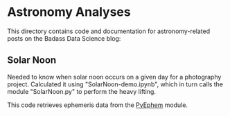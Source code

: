 # Astronomy Analyses

This directory contains code and documentation for astronomy-related posts on the Badass Data Science blog:

## Solar Noon

Needed to know when solar noon occurs on a given day for a photography project. Calculated it using "SolarNoon-demo.ipynb", which in turn calls the module "SolarNoon.py" to perform the heavy lifting.

This code retrieves ephemeris data from the [PyEphem](https://rhodesmill.org/pyephem) module.
